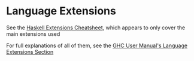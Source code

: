 # Language Extensions

See the [Haskell Extensions Cheatsheet](https://impurepics.com/posts/2019-08-01-haskell-extensions.html), which appears to only cover the main extensions used

For full explanations of all of them, see the [GHC User Manual's Language Extensions Section](https://downloads.haskell.org/~ghc/latest/docs/html/users_guide/glasgow_exts.html)
